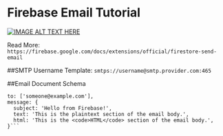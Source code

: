 # Firebase Email Tutorial

[![IMAGE ALT TEXT HERE](https://img.youtube.com/vi/EVJOMYImHs0/1.jpg)](https://www.youtube.com/watch?v=EVJOMYImHs0)

Read More: 
`https://firebase.google.com/docs/extensions/official/firestore-send-email`

##SMTP Username Template: 
`smtps://username@smtp.provider.com:465`

##Email Document Schema
```
to: ['someone@example.com'],
message: {
  subject: 'Hello from Firebase!',
  text: 'This is the plaintext section of the email body.',
  html: 'This is the <code>HTML</code> section of the email body.',
}```
